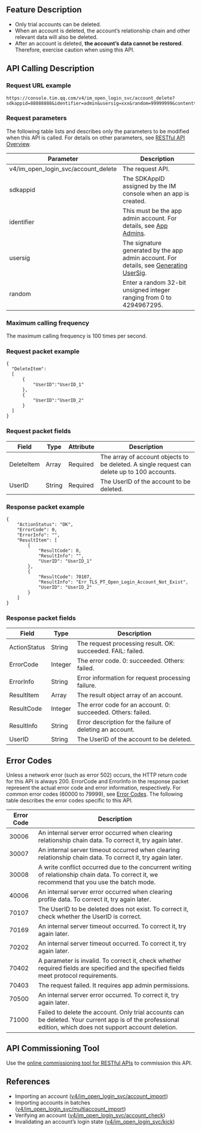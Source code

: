 ## Feature Description

- Only trial accounts can be deleted.
- When an account is deleted, the account’s relationship chain and other relevant data will also be deleted.
- After an account is deleted, **the account’s data cannot be restored**. Therefore, exercise caution when using this API.

## API Calling Description

### Request URL example

```
https://console.tim.qq.com/v4/im_open_login_svc/account_delete?sdkappid=88888888&identifier=admin&usersig=xxx&random=99999999&contenttype=json
```

### Request parameters

 The following table lists and describes only the parameters to be modified when this API is called. For details on other parameters, see [RESTful API Overview](https://intl.cloud.tencent.com/document/product/1047/34620).

| Parameter | Description |
| ----------------------------------- | ------------------------------------------------------------ |
| v4/im_open_login_svc/account_delete | The request API. |
| sdkappid | The SDKAppID assigned by the IM console when an app is created. |
| identifier | This must be the app admin account. For details, see [App Admins](https://intl.cloud.tencent.com/document/product/1047/33517#app-.E7.AE.A1.E7.90.86.E5.91.98). |
| usersig | The signature generated by the app admin account. For details, see [Generating UserSig](https://intl.cloud.tencent.com/document/product/1047/34385). |
| random | Enter a random 32-bit unsigned integer ranging from 0 to 4294967295. |

### Maximum calling frequency

The maximum calling frequency is 100 times per second.

### Request packet example

```
{
  "DeleteItem":
  [
      {
          "UserID":"UserID_1"
      },
      {
          "UserID":"UserID_2"
      }
  ]
}
```

### Request packet fields

| Field | Type | Attribute | Description |
| ---------- | ------ | ---- | --------------------------------------------------- |
| DeleteItem | Array | Required | The array of account objects to be deleted. A single request can delete up to 100 accounts. |
| UserID | String | Required | The UserID of the account to be deleted. |

### Response packet example

```
{
    "ActionStatus": "OK",
    "ErrorCode": 0,
    "ErrorInfo": "",
    "ResultItem": [
        {
            "ResultCode": 0,
            "ResultInfo": "",
            "UserID": "UserID_1"
        },
        {
            "ResultCode": 70107,
            "ResultInfo": "Err_TLS_PT_Open_Login_Account_Not_Exist",
            "UserID": "UserID_2"
        }
    ]
}
```

### Response packet fields

| Field | Type | Description |
| ------------ | ------- | ---------------------------------------------- |
| ActionStatus | String | The request processing result. OK: succeeded. FAIL: failed. |
| ErrorCode | Integer | The error code. 0: succeeded. Others: failed. |
| ErrorInfo | String | Error information for request processing failure. |
| ResultItem | Array | The result object array of an account. |
| ResultCode | Integer | The error code for an account. 0: succeeded. Others: failed. |
| ResultInfo | String | Error description for the failure of deleting an account. |
| UserID | String | The UserID of the account to be deleted. |

## Error Codes

Unless a network error (such as error 502) occurs, the HTTP return code for this API is always 200. ErrorCode and ErrorInfo in the response packet represent the actual error code and error information, respectively.
For common error codes (60000 to 79999), see [Error Codes](https://intl.cloud.tencent.com/document/product/1047/34348).
The following table describes the error codes specific to this API.

| Error Code | Description |
| ------ | ------------------------------------------------------------ |
| 30006 | An internal server error occurred when clearing relationship chain data. To correct it, try again later. |
| 30007 | An internal server timeout occurred when clearing relationship chain data. To correct it, try again later. |
| 30008 | A write conflict occurred due to the concurrent writing of relationship chain data. To correct it, we recommend that you use the batch mode. |
| 40006 | An internal server error occurred when clearing profile data. To correct it, try again later. |
| 70107 | The UserID to be deleted does not exist. To correct it, check whether the UserID is correct. |
| 70169 | An internal server timeout occurred. To correct it, try again later. |
| 70202 | An internal server timeout occurred. To correct it, try again later. |
| 70402 | A parameter is invalid. To correct it, check whether required fields are specified and the specified fields meet protocol requirements. |
| 70403 | The request failed. It requires app admin permissions. |
| 70500 | An internal server error occurred. To correct it, try again later. |
| 71000 | Failed to delete the account. Only trial accounts can be deleted. Your current app is of the professional edition, which does not support account deletion. |

## API Commissioning Tool

Use the [online commissioning tool for RESTful APIs](https://avc.qcloud.com/im/APITester/APITester.html#v4/im_open_login_svc/account_delete) to commission this API.

## References

- Importing an account ([v4/im_open_login_svc/account_import](https://intl.cloud.tencent.com/document/product/1047/34953))
- Importing accounts in batches ([v4/im_open_login_svc/multiaccount_import](https://intl.cloud.tencent.com/document/product/1047/34954))
- Verifying an account ([v4/im_open_login_svc/account_check](https://intl.cloud.tencent.com/document/product/1047/34956))
- Invalidating an account’s login state ([v4/im_open_login_svc/kick](https://intl.cloud.tencent.com/document/product/1047/34957))
